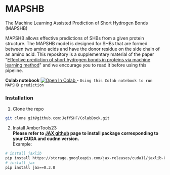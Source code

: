 # MAPSHB
The Machine Learning Assisted Prediction of Short Hydrogen Bonds (MAPSHB)

MAPSHB allows effective predictions of SHBs from a given protein structure. The MAPSHB model is designed for SHBs that are formed between two amino acids and have the donor residue on the side chain of an amino acid. This repository is a supplementary material of the paper "<a href="https://www.nature.com/articles/s41598-021-04306-4">Effective prediction of short hydrogen bonds in proteins via machine learning method</a>" and we encourage you to read it before using this pipeline.

**Colab notebook** <a href="https://colab.research.google.com/drive/1notF8VnttWgMMIkHiVNoWgEhQ9PjGkrK?authuser=1">
  <img src="https://colab.research.google.com/assets/colab-badge.svg" alt="Open In Colab"/>
</a> - `Using this Colab notebook to run MAPSHB prediction`

### Installation
1. Clone the repo
```bash
git clone git@github.com:JeffSHF/ColabDock.git
```
2. Install AmberTools23  
<b>Please refer to [JAX github](https://github.com/google/jax) page to install package corresponding to your CUDA and cudnn version.</b>  
Example:
```bash
# install jaxlib
pip install https://storage.googleapis.com/jax-releases/cuda11/jaxlib-0.3.8+cuda11.cudnn805-cp38-none-manylinux2014_x86_64.whl
# install jax
pip install jax==0.3.8
```
